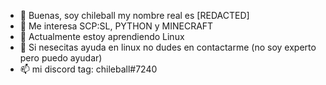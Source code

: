 - 👋 Buenas, soy chileball my nombre real es [REDACTED]
- 👀 Me interesa SCP:SL, PYTHON y MINECRAFT
- 🌱 Actualmente estoy aprendiendo Linux
- 💞️ Si nesecitas ayuda en linux no dudes en contactarme (no soy experto pero puedo ayudar)
- 📫 mi discord tag:  chileball#7240

<!---
MrChileball/MrChileball es muy epico
